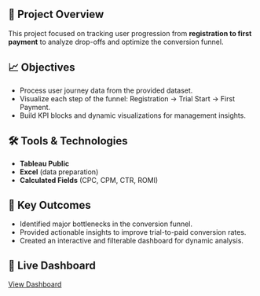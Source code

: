 ## 📌 Project Overview
This project focused on tracking user progression from **registration to first payment** to analyze drop-offs and optimize the conversion funnel.

## 📈 Objectives
- Process user journey data from the provided dataset.
- Visualize each step of the funnel: Registration → Trial Start → First Payment.
- Build KPI blocks and dynamic visualizations for management insights.

## 🛠️ Tools & Technologies
- **Tableau Public**
- **Excel** (data preparation)
- **Calculated Fields** (CPC, CPM, CTR, ROMI)

## 🚀 Key Outcomes
- Identified major bottlenecks in the conversion funnel.
- Provided actionable insights to improve trial-to-paid conversion rates.
- Created an interactive and filterable dashboard for dynamic analysis.

## 🔗 Live Dashboard
[View Dashboard](https://public.tableau.com/app/profile/aliesia.poliichuk/viz/Homework_25_03_1/Dashboard1)

